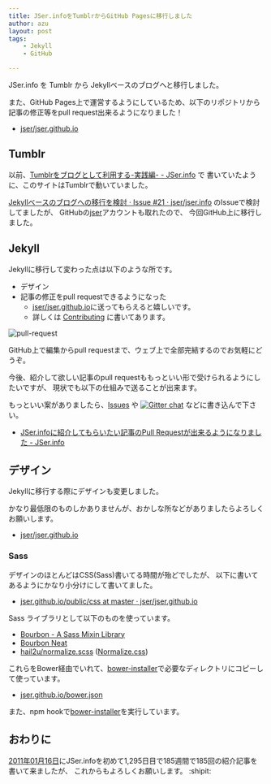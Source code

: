 ```yaml
---
title: JSer.infoをTumblrからGitHub Pagesに移行しました
author: azu
layout: post
tags:
    - Jekyll
    - GitHub

---
```


JSer.info を Tumblr から Jekyllベースのブログへと移行しました。

また、GitHub Pages上で運営するようにしているため、以下のリポジトリから記事の修正等をpull request出来るようになりました！

* [jser/jser.github.io](https://github.com/jser/jser.github.io "jser/jser.github.io")

## Tumblr

以前、[Tumblrをブログとして利用する-実践編- - JSer.info](http://jser.info/post/3461724032/ "Tumblrをブログとして利用する-実践編- - JSer.info") で
書いていたように、このサイトはTumblrで動いていました。

[Jekyllベースのブログへの移行を検討 · Issue #21 · jser/jser.info](https://github.com/jser/jser.info/issues/21 "Jekyllベースのブログへの移行を検討 · Issue #21 · jser/jser.info") のIssueで検討してましたが、
GitHubの[jser](https://github.com/jser "JSer.info")アカウントも取れたので、
今回GitHub上に移行しました。

## Jekyll 

Jekyllに移行して変わった点は以下のような所です。

- デザイン
- 記事の修正をpull requestできるようになった
    - [jser/jser.github.io](https://github.com/jser/jser.github.io "jser/jser.github.io")に送ってもらえると嬉しいです。
    - 詳しくは [Contributing](https://github.com/jser/jser.github.io#contributing "Contributing") に書いてあります。

![pull-request](http://take.ms/suw5I)

GitHub上で編集からpull requestまで、ウェブ上で全部完結するのでお気軽にどうぞ。

今後、紹介して欲しい記事のpull requestももっといい形で受けられるようにしたいですが、
現状でも以下の仕組みで送ることが出来ます。

もっといい案がありましたら、[Issues](https://github.com/jser/jser.info/issues "Issues · jser/jser.info") や [![Gitter chat](https://badges.gitter.im/jser/jser.info.png)](https://gitter.im/jser/jser.info) などに書き込んで下さい。

* [JSer.infoに紹介してもらいたい記事のPull Requestが出来るようになりました - JSer.info](http://jser.info/post/75446735069/jser-info-pull-request/ "JSer.infoに紹介してもらいたい記事のPull Requestが出来るようになりました - JSer.info")

## デザイン

Jekyllに移行する際にデザインも変更しました。

かなり最低限のものしかありませんが、おかしな所などがありましたらよろしくお願いします。

* [jser/jser.github.io](https://github.com/jser/jser.github.io "jser/jser.github.io")

### Sass

デザインのほとんどはCSS(Sass)書いてる時間が殆どでしたが、
以下に書いてあるようにかなり小分けにして書いてました。

* [jser.github.io/public/css at master · jser/jser.github.io](https://github.com/jser/jser.github.io/tree/master/public/css "jser.github.io/public/css at master · jser/jser.github.io")

Sass ライブラリとして以下のものを使っています。

- [Bourbon - A Sass Mixin Library](http://bourbon.io/ "Bourbon - A Sass Mixin Library")
- [Bourbon Neat](http://neat.bourbon.io/ "Bourbon Neat")
- [hail2u/normalize.scss](https://github.com/hail2u/normalize.scss "hail2u/normalize.scss") ([Normalize.css](http://necolas.github.io/normalize.css/ "Normalize.css"))

これらをBower経由でいれて、[bower-installer](https://github.com/blittle/bower-installer "bower-installer")で必要なディレクトリにコピーして使っています。

* [jser.github.io/bower.json](https://github.com/jser/jser.github.io/blob/1f926d4eb4a2865860f9a47ec792457eab2a8d40/bower.json#L21-L27 "jser.github.io/bower.json at 1f926d4eb4a2865860f9a47ec792457eab2a8d40 · jser/jser.github.io")

また、npm hookで[bower-installer](https://github.com/blittle/bower-installer "bower-installer")を実行しています。

## おわりに

[2011年01月16日](http://jser.info/post/2774561807/ "2011年01月16日")にJSer.infoを初めて1,295日目で185週間で185回の紹介記事を書いて来ましたが、
これからもよろしくお願いします。 :shipit:
